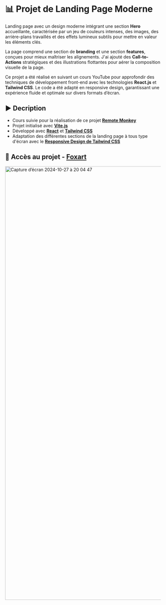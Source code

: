 # 📊 Projet de Landing Page Moderne
Landing page avec un design moderne intégrant une section **Hero** accueillante, caractérisée par un jeu de couleurs intenses, des images, des arrière-plans travaillés et des effets lumineux subtils pour mettre en valeur les éléments clés.

La page comprend une section de **branding** et une section **features**, conçues pour mieux maîtriser les alignements. J'ai ajouté des **Call-to-Actions** stratégiques et des illustrations flottantes pour aérer la composition visuelle de la page.

Ce projet a été réalisé en suivant un cours YouTube pour approfondir des techniques de développement front-end avec les technologies **React.js** et **Tailwind CSS**. Le code a été adapté en responsive design, garantissant une expérience fluide et optimale sur divers formats d’écran.

## ▶️ Decription
- Cours suivie pour la réalisation de ce projet **[Remote Monkey](https://youtu.be/1oGo9QYpAMU?si=Pt-CJ1h5Dh3ttGZk)** 
- Projet initialisé avec **[Vite.js](https://vitejs.dev/)**
- Développé avec **[React](https://fr.react.dev/)** et **[Tailwind CSS](https://tailwindcss.com/)**
- Adaptation des différentes sections de la landing page à tous type d'écran avec le **[Responsive Design de Tailwind CSS](https://tailwindcss.com/docs/responsive-design)**

## 🔎 Accès au projet - **[Foxart](https://foxart-63fa8.web.app/)**
<img width="1400" alt="Capture d’écran 2024-10-27 à 20 04 47" src="https://github.com/user-attachments/assets/f2de92da-0893-405a-b821-802c7b2c41c7">
